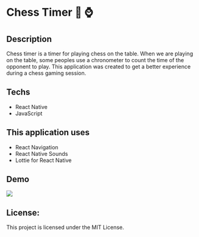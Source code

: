 # Chess Timer :game_die: :watch:

## Description
Chess timer is a timer for playing chess on the table. When we are playing on the table, some peoples use a chronometer to count the time of the opponent to play. This application was created to get a better experience during a chess gaming session.

## Techs
- React Native
- JavaScript

## This application uses
- React Navigation
- React Native Sounds
- Lottie for React Native

## Demo
![](https://media.giphy.com/media/SwgB5UNHBvZTMuxLjB/giphy.gif)

##  License:

This project is licensed under the MIT License.
